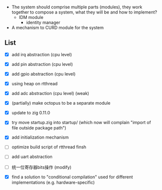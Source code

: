 - The system should comprise multiple parts (modules), they work together to compose a system, what they will be and how to implement? 
    - IDM module
        - identity manager
- A mechanism to CURD module for the system

## List

- [x] add irq abstraction (cpu level)
- [x] add pin abstraction (cpu level)
- [x] add gpio abstraction (cpu level)
- [x] using heap on rtthread
- [x] add adc abstraction (cpu level) (weak)
- [x] (partially) make octopus to be a separate module
- [x] update to zig 0.11.0
- [x] try move startup.zig into startup/ (which now will complain "import of file outside package path")
- [x] add initialization mechanism

- [ ] optimize build script of rtthread finsh
- [ ] add uart abstraction

- [ ] 统一位寄存器bits操作 (modify)
- [x] find a solution to "conditional compilation" used for different implementations (e.g. hardware-specific)